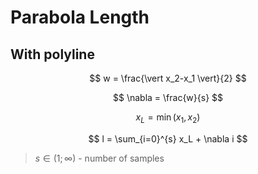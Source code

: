# Parabola Length

## With polyline

$$
w = \frac{\vert x_2-x_1 \vert}{2}
$$

$$
\nabla = \frac{w}{s}
$$

$$
x_L = \min(x_1,x_2)
$$

$$
l = \sum_{i=0}^{s} x_L + \nabla i
$$

> $s \in (1;\infty)$ - number of samples
